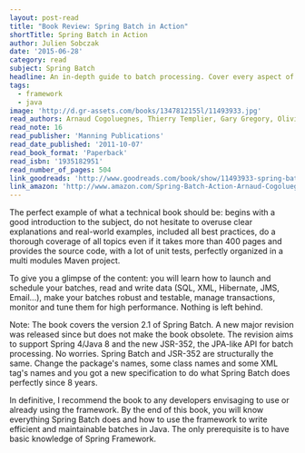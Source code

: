 ```yaml
---
layout: post-read
title: "Book Review: Spring Batch in Action"
shortTitle: Spring Batch in Action
author: Julien Sobczak
date: '2015-06-28'
category: read
subject: Spring Batch
headline: An in-depth guide to batch processing. Cover every aspect of Spring Batch.
tags:
  - framework
  - java
image: 'http://d.gr-assets.com/books/1347812155l/11493933.jpg'
read_authors: Arnaud Cogoluegnes, Thierry Templier, Gary Gregory, Olivier Bazoud
read_note: 16
read_publisher: 'Manning Publications'
read_date_published: '2011-10-07'
read_book_format: 'Paperback'
read_isbn: '1935182951'
read_number_of_pages: 504
link_goodreads: 'http://www.goodreads.com/book/show/11493933-spring-batch-in-action'
link_amazon: 'http://www.amazon.com/Spring-Batch-Action-Arnaud-Cogoluegnes/dp/1935182951/'
---
```


The perfect example of what a technical book should be: begins with a good introduction to the subject, do not hesitate to overuse clear explanations and real-world examples, included all best practices, do a thorough coverage of all topics even if it takes more than 400 pages and provides the source code, with a lot of unit tests, perfectly organized in a multi modules Maven project.

To give you a glimpse of the content: you will learn how to launch and schedule your batches, read and write data (SQL, XML, Hibernate, JMS, Email...), make your batches robust and testable, manage transactions, monitor and tune them for high performance. Nothing is left behind.

Note: The book covers the version 2.1 of Spring Batch. A new major revision was released since but does not make the book obsolete. The revision aims to support Spring 4/Java 8 and the new JSR-352, the JPA-like API for batch processing. No worries. Spring Batch and JSR-352 are structurally the same. Change the package's names, some class names and some XML tag's names and you got a new specification to do what Spring Batch does perfectly since 8 years.

In definitive, I recommend the book to any developers envisaging to use or already using the framework. By the end of this book, you will know everything Spring Batch does and how to use the framework to write efficient and maintainable batches in Java. The only prerequisite is to have basic knowledge of Spring Framework.
